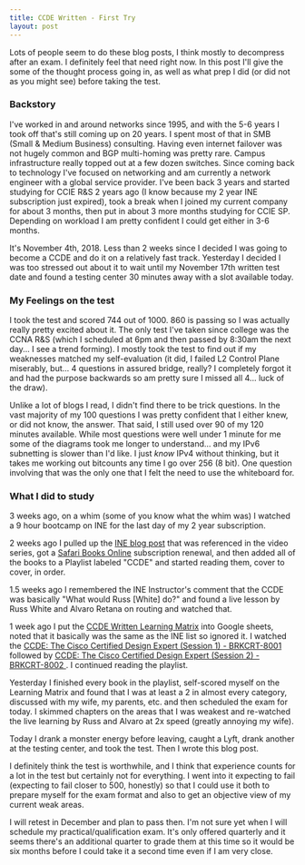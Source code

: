 ```yaml
---
title: CCDE Written - First Try
layout: post
---
```

Lots of people seem to do these blog posts, I think mostly to decompress after an exam. I definitely feel that need right now. In this post I'll give the some of the thought process going in, as well as what prep I did (or did not as you might see) before taking the test.

<!--more-->

### Backstory
 I've worked in and around networks since 1995, and with the 5-6 years I took off that's still coming up on 20 years. I spent most of that in SMB (Small & Medium Business) consulting. Having even internet failover was not hugely common and BGP multi-homing was pretty rare. Campus infrastructure really topped out at a few dozen switches. Since coming back to technology I've focused on networking and am currently a network engineer with a global service provider. I've been back 3 years and started studying for CCIE R&S 2 years ago (I know because my 2 year INE subscription just expired), took a break when I joined my current company for about 3 months, then put in about 3 more months studying for CCIE SP. Depending on workload I am pretty confident I could get either in 3-6 months.

It's November 4th, 2018. Less than 2 weeks since I decided I was going to become a CCDE and do it on a relatively fast track. Yesterday I decided I was too stressed out about it to wait until my November 17th written test date and found a testing center 30 minutes away with a slot available today.

### My Feelings on the test
I took the test and scored 744 out of 1000. 860 is passing so I was actually really pretty excited about it. The only test I've taken since college was the CCNA R&S (which I scheduled at 6pm and then passed by 8:30am the next day... I see a trend forming). I mostly took the test to find out if my weaknesses matched my self-evaluation (it did, I failed L2 Control Plane miserably, but... 4 questions in assured bridge, really? I completely forgot it and had the purpose backwards so am pretty sure I missed all 4... luck of the draw).

Unlike a lot of blogs I read, I didn't find there to be trick questions. In the vast majority of my 100 questions I was pretty confident that I either knew, or did not know, the answer. That said, I still used over 90 of my 120 minutes available. While most questions were well under 1 minute for me some of the diagrams took me longer to understand... and my IPv6 subnetting is slower than I'd like. I just _know_ IPv4 without thinking, but it takes me working out bitcounts any time I go over 256 (8 bit). One question involving that was the only one that I felt the need to use the whiteboard for.

### What I did to study
3 weeks ago, on a whim (some of you know what the whim was) I watched a 9 hour bootcamp on INE for the last day of my 2 year subscription.

2 weeks ago I pulled up the [INE blog post](https://blog.ine.com/2010/09/26/ccde-practical-exam-recommended-reading) that was referenced in the video series, got a [Safari Books Online](safaribooksonline.com) subscription renewal, and then added all of the books to a Playlist labeled "CCDE" and started reading them, cover to cover, in order.

1.5 weeks ago I remembered the INE Instructor's comment that the CCDE was basically "What would Russ [White] do?" and found a live lesson by Russ White and Alvaro Retana on routing and watched that.

1 week ago I put the [CCDE Written Learning Matrix](https://learningcontent.cisco.com/cln_storage/text/cln/marketing/ccie-learning-matrix/CCDE-Written-Learning-Matrix.xlsx) into Google sheets, noted that it basically was the same as the INE list so ignored it. I watched the [CCDE: The Cisco Certified Design Expert (Session 1) - BRKCRT-8001](https://ciscolive.cisco.com/on-demand-library/?search=CCDE#/session/15355576267590012fTX) followed by [CCDE: The Cisco Certified Design Expert (Session 2) - BRKCRT-8002
](https://ciscolive.cisco.com/on-demand-library/?search=CCDE#/session/1535558162022001BCGs). I continued reading the playlist.

Yesterday I finished every book in the playlist, self-scored myself on the Learning Matrix and found that I was at least a 2 in almost every category, discussed with my wife, my parents, etc. and then scheduled the exam for today. I skimmed chapters on the areas that I was weakest and re-watched the live learning by Russ and Alvaro at 2x speed (greatly annoying my wife).

Today I drank a monster energy before leaving, caught a Lyft, drank another at the testing center, and took the test. Then I wrote this blog post.

I definitely think the test is worthwhile, and I think that experience counts for a lot in the test but certainly not for everything. I went into it expecting to fail (expecting to fail closer to 500, honestly) so that I could use it both to prepare myself for the exam format and also to get an objective view of my current weak areas.

I will retest in December and plan to pass then. I'm not sure yet when I will schedule my practical/qualification exam. It's only offered quarterly and it seems there's an additional quarter to grade them at this time so it would be six months before I could take it a second time even if I am very close.